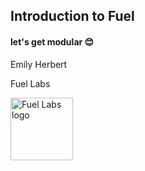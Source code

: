 ## Introduction to Fuel
#### let's get modular 😊

Emily Herbert

Fuel Labs

<img src="./images/fuel_logo.png" alt="Fuel Labs logo" width="100"/>